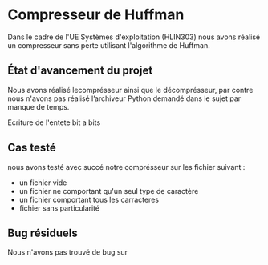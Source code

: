 # Compresseur de Huffman

Dans le cadre de l'UE Systèmes d'exploitation (HLIN303) nous avons réalisé  un compresseur sans perte utilisant l'algorithme de Huffman.

## État d'avancement du projet
Nous avons réalisé lecomprésseur ainsi que le décomprésseur, par contre nous n'avons pas réalisé l’archiveur Python demandé dans le sujet par manque de temps.

Ecriture de l'entete bit a bits

## Cas testé
nous avons testé avec succé notre comprésseur sur les fichier suivant :
- un fichier vide
- un fichier ne comportant qu'un seul type de caractère
- un fichier comportant tous les carracteres
- fichier sans particularité

## Bug résiduels
Nous n'avons pas trouvé de bug sur 
